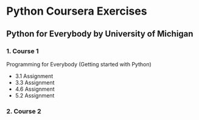 # Python Coursera Exercises

## Python for Everybody by University of Michigan

### 1.  Course 1
Programming for Everybody (Getting started with Python)

- 3.1 Assignment
- 3.3 Assignment
- 4.6 Assignment
- 5.2 Assignment


### 2. Course 2
